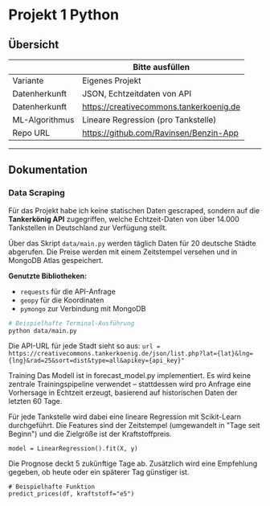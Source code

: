 # Projekt 1 Python

## Übersicht

| | Bitte ausfüllen |
| -------- | ------- |
| Variante | Eigenes Projekt |
| Datenherkunft | JSON, Echtzeitdaten von API |
| Datenherkunft | https://creativecommons.tankerkoenig.de |
| ML-Algorithmus | Lineare Regression (pro Tankstelle) |
| Repo URL | https://github.com/Ravinsen/Benzin-App |

---

## Dokumentation

### Data Scraping

Für das Projekt habe ich keine statischen Daten gescraped, sondern auf die **Tankerkönig API** zugegriffen, welche Echtzeit-Daten von über 14.000 Tankstellen in Deutschland zur Verfügung stellt. 

Über das Skript `data/main.py` werden täglich Daten für 20 deutsche Städte abgerufen. Die Preise werden mit einem Zeitstempel versehen und in MongoDB Atlas gespeichert.

**Genutzte Bibliotheken:**  
- `requests` für die API-Anfrage  
- `geopy` für die Koordinaten  
- `pymongo` zur Verbindung mit MongoDB

```bash
# Beispielhafte Terminal-Ausführung
python data/main.py
```

Die API-URL für jede Stadt sieht so aus:
```url = https://creativecommons.tankerkoenig.de/json/list.php?lat={lat}&lng={lng}&rad=25&sort=dist&type=all&apikey={api_key}"```

Training
Das Modell ist in forecast_model.py implementiert. Es wird keine zentrale Trainingspipeline verwendet – stattdessen wird pro Anfrage eine Vorhersage in Echtzeit erzeugt, basierend auf historischen Daten der letzten 60 Tage.

Für jede Tankstelle wird dabei eine lineare Regression mit Scikit-Learn durchgeführt. Die Features sind der Zeitstempel (umgewandelt in "Tage seit Beginn") und die Zielgröße ist der Kraftstoffpreis.

```model = LinearRegression().fit(X, y)```

Die Prognose deckt 5 zukünftige Tage ab. Zusätzlich wird eine Empfehlung gegeben, ob heute oder ein späterer Tag günstiger ist.

```
# Beispielhafte Funktion
predict_prices(df, kraftstoff="e5")
```


